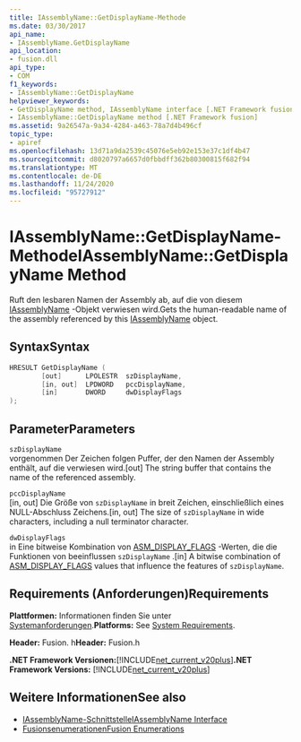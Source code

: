 ```yaml
---
title: IAssemblyName::GetDisplayName-Methode
ms.date: 03/30/2017
api_name:
- IAssemblyName.GetDisplayName
api_location:
- fusion.dll
api_type:
- COM
f1_keywords:
- IAssemblyName::GetDisplayName
helpviewer_keywords:
- GetDisplayName method, IAssemblyName interface [.NET Framework fusion]
- IAssemblyName::GetDisplayName method [.NET Framework fusion]
ms.assetid: 9a26547a-9a34-4284-a463-78a7d4b496cf
topic_type:
- apiref
ms.openlocfilehash: 13d71a9da2539c45076e5eb92e153e37c1df4b47
ms.sourcegitcommit: d8020797a6657d0fbbdff362b80300815f682f94
ms.translationtype: MT
ms.contentlocale: de-DE
ms.lasthandoff: 11/24/2020
ms.locfileid: "95727912"
---
```

# <a name="iassemblynamegetdisplayname-method"></a><span data-ttu-id="0df2b-102">IAssemblyName::GetDisplayName-Methode</span><span class="sxs-lookup"><span data-stu-id="0df2b-102">IAssemblyName::GetDisplayName Method</span></span>

<span data-ttu-id="0df2b-103">Ruft den lesbaren Namen der Assembly ab, auf die von diesem [IAssemblyName](iassemblyname-interface.md) -Objekt verwiesen wird.</span><span class="sxs-lookup"><span data-stu-id="0df2b-103">Gets the human-readable name of the assembly referenced by this [IAssemblyName](iassemblyname-interface.md) object.</span></span>  
  
## <a name="syntax"></a><span data-ttu-id="0df2b-104">Syntax</span><span class="sxs-lookup"><span data-stu-id="0df2b-104">Syntax</span></span>  
  
```cpp  
HRESULT GetDisplayName (  
        [out]      LPOLESTR  szDisplayName,  
        [in, out]  LPDWORD   pccDisplayName,  
        [in]       DWORD     dwDisplayFlags  
);  
```  
  
## <a name="parameters"></a><span data-ttu-id="0df2b-105">Parameter</span><span class="sxs-lookup"><span data-stu-id="0df2b-105">Parameters</span></span>  

 `szDisplayName`  
 <span data-ttu-id="0df2b-106">vorgenommen Der Zeichen folgen Puffer, der den Namen der Assembly enthält, auf die verwiesen wird.</span><span class="sxs-lookup"><span data-stu-id="0df2b-106">[out] The string buffer that contains the name of the referenced assembly.</span></span>  
  
 `pccDisplayName`  
 <span data-ttu-id="0df2b-107">[in, out] Die Größe von `szDisplayName` in breit Zeichen, einschließlich eines NULL-Abschluss Zeichens.</span><span class="sxs-lookup"><span data-stu-id="0df2b-107">[in, out] The size of `szDisplayName` in wide characters, including a null terminator character.</span></span>  
  
 `dwDisplayFlags`  
 <span data-ttu-id="0df2b-108">in Eine bitweise Kombination von [ASM_DISPLAY_FLAGS](asm-display-flags-enumeration.md) -Werten, die die Funktionen von beeinflussen `szDisplayName` .</span><span class="sxs-lookup"><span data-stu-id="0df2b-108">[in] A bitwise combination of [ASM_DISPLAY_FLAGS](asm-display-flags-enumeration.md) values that influence the features of `szDisplayName`.</span></span>  
  
## <a name="requirements"></a><span data-ttu-id="0df2b-109">Requirements (Anforderungen)</span><span class="sxs-lookup"><span data-stu-id="0df2b-109">Requirements</span></span>  

 <span data-ttu-id="0df2b-110">**Plattformen:** Informationen finden Sie unter [Systemanforderungen](../../get-started/system-requirements.md).</span><span class="sxs-lookup"><span data-stu-id="0df2b-110">**Platforms:** See [System Requirements](../../get-started/system-requirements.md).</span></span>  
  
 <span data-ttu-id="0df2b-111">**Header:** Fusion. h</span><span class="sxs-lookup"><span data-stu-id="0df2b-111">**Header:** Fusion.h</span></span>  
  
 <span data-ttu-id="0df2b-112">**.NET Framework Versionen:**[!INCLUDE[net_current_v20plus](../../../../includes/net-current-v20plus-md.md)]</span><span class="sxs-lookup"><span data-stu-id="0df2b-112">**.NET Framework Versions:** [!INCLUDE[net_current_v20plus](../../../../includes/net-current-v20plus-md.md)]</span></span>  
  
## <a name="see-also"></a><span data-ttu-id="0df2b-113">Weitere Informationen</span><span class="sxs-lookup"><span data-stu-id="0df2b-113">See also</span></span>

- [<span data-ttu-id="0df2b-114">IAssemblyName-Schnittstelle</span><span class="sxs-lookup"><span data-stu-id="0df2b-114">IAssemblyName Interface</span></span>](iassemblyname-interface.md)
- [<span data-ttu-id="0df2b-115">Fusionsenumerationen</span><span class="sxs-lookup"><span data-stu-id="0df2b-115">Fusion Enumerations</span></span>](fusion-enumerations.md)
